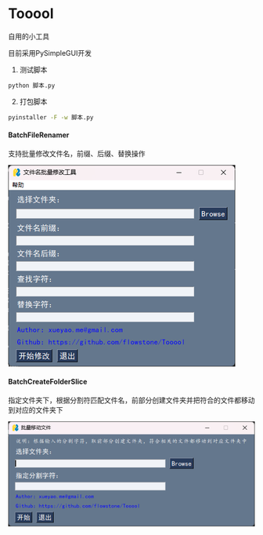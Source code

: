 # Tooool
自用的小工具

目前采用PySimpleGUI开发

1. 测试脚本 
``` bash
python 脚本.py
```
2. 打包脚本
``` bash
pyinstaller -F -w 脚本.py
```

#### BatchFileRenamer 

支持批量修改文件名，前缀、后缀、替换操作

![BatchFileRenamer](img/batch_file_renamer.png)


#### BatchCreateFolderSlice

指定文件夹下，根据分割符匹配文件名，前部分创建文件夹并把符合的文件都移动到对应的文件夹下

![BatchCreateFolderSlice](img/batch_create_folder_slice.png)

